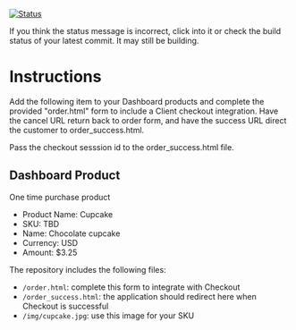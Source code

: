 [![Status](https://img.shields.io/badge/status-SUBMITTABLE%20COMMIT:%20a1973bf98fcb2cd3f9e131b0d34e158b3200fc26-brightgreen.svg)](https://github.com/andremcb/bakery_scaffold_AApE3fQi8zR0pcdo/commit/a1973bf98fcb2cd3f9e131b0d34e158b3200fc26)






























































































































If you think the status message is incorrect, click into it or check the build status of your latest commit. It may still be building.

# Instructions 

Add the following item to your Dashboard products and complete the provided "order.html" form to include a Client checkout integration. Have the cancel URL return back to order form, and have the success URL direct the customer to order_success.html. 

Pass the checkout sesssion id to the order_success.html file.

## Dashboard Product
One time purchase product
* Product Name: Cupcake
* SKU: TBD
* Name: Chocolate cupcake
* Currency: USD
* Amount: $3.25

The repository includes the following files:
* `/order.html`: complete this form to integrate with Checkout
* `/order_success.html`: the application should redirect here when Checkout is successful
* `/img/cupcake.jpg`: use this image for your SKU
